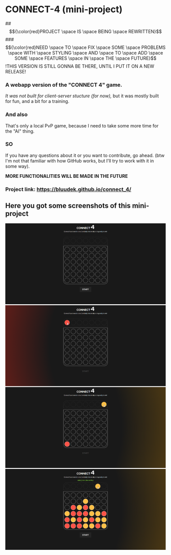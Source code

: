 # CONNECT-4 (mini-project)
##$${\color{red}PROJECT \space IS \space BEING \space REWRITTEN}$$
###$${\color{red}NEED \space TO \space FIX \space SOME \space PROBLEMS \space WITH \space STYLING \space AND \space TO \space ADD \space SOME \space FEATURES \space IN \space THE \space FUTURE}$$
!THIS VERSION IS STILL GONNA BE THERE, UNTIL I PUT IT ON A NEW RELEASE!

### A webapp version of the "CONNECT 4" game.
*It was not built for client-server stucture (for now),*
but it was mostly built for fun, and a bit for a training.

### And also
That's only a local PvP game, because I need to take some more time for the "AI" thing.

### SO
If you have any questions about it or you want to contribute, go ahead.
(btw I'm not that familiar with how GitHub works, but I'll try to work with it in some way).

**MORE FUNCTIONALITIES WILL BE MADE IN THE FUTURE**

### Project link: https://bluudek.github.io/connect_4/

## Here you got some screenshots of this mini-project
![game before start](/screenshots/1.png)
![red token](/screenshots/2.png)
![yellow token](/screenshots/3.png)
![win](/screenshots/4.png)
